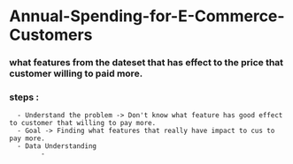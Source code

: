# Annual-Spending-for-E-Commerce-Customers

### what features from the dateset that has effect to the price that customer willing to paid more.

### steps : 
      - Understand the problem -> Don't know what feature has good effect to customer that willing to pay more.
      - Goal -> Finding what features that really have impact to cus to pay more. 
      - Data Understanding
            - 
